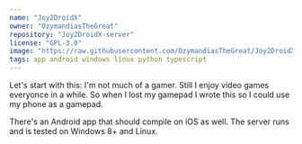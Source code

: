 ```yaml
---
name: "Joy2DroidX"
owner: "OzymandiasTheGreat"
repository: "Joy2DroidX-server"
license: "GPL-3.0"
image: "https://raw.githubusercontent.com/OzymandiasTheGreat/Joy2DroidX/master/screenshots/main-screen.png"
tags: app android windows linux python typescript
---
```

Let's start with this: I'm not much of a gamer.
Still I enjoy video games everyonce in a while.
So when I lost my gamepad I wrote this so I could
use my phone as a gamepad.

There's an Android app that should compile on iOS as
well. The server runs and is tested on Windows 8+ and
Linux.
